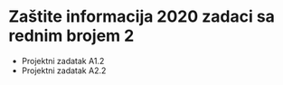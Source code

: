 # Zaštite informacija 2020 zadaci sa rednim brojem 2
- Projektni zadatak A1.2 
- Projektni zadatak A2.2 
